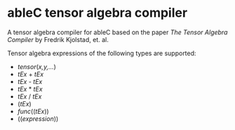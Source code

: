 # ableC tensor algebra compiler
A tensor algebra compiler for ableC based on the paper *The Tensor Algebra Compiler* by Fredrik Kjolstad, et. al.

Tensor algebra expressions of the following types are supported:
* *tensor*(*x,y,...*)
* *tEx* + *tEx*
* *tEx* - *tEx*
* *tEx* * *tEx*
* *tEx* / *tEx*
* (*tEx*)
* *func*((*tEx*))
* ((*expression*))
